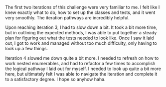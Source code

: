 The first two iterations of this challenge were very familiar to me. I felt like I knew exactly what to do, how to set up the classes and tests, and it went very smoothly. The iteration pathways are incredibly helpful.

Upon reaching iteration 3, I had to slow down a bit. It took a bit more time, but in outlining the expected methods, I was able to put together a steady plan for figuring out what the tests needed to look like. Once I saw it laid out, I got to work and managed without too much difficulty, only having to look up a few things.

Iteration 4 slowed me down quite a bit more. I needed to refresh on how to work nested enumerables, and had to refactor a few times to accomplish the logical pathway I laid out for myself. I needed to look up quite a bit more here, but ultimately felt I was able to navigate the iteration and complete it to a satisfactory degree. I hope so anyhow haha.